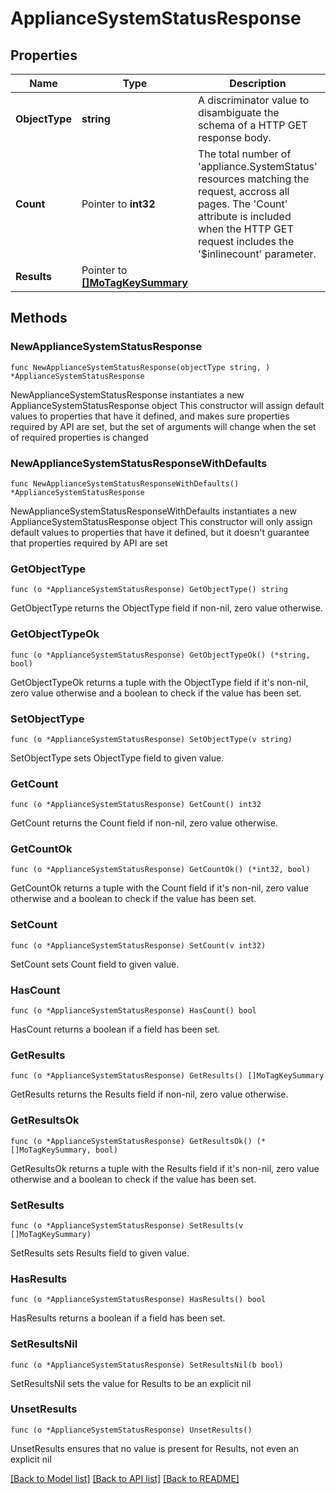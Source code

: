 # ApplianceSystemStatusResponse

## Properties

Name | Type | Description | Notes
------------ | ------------- | ------------- | -------------
**ObjectType** | **string** | A discriminator value to disambiguate the schema of a HTTP GET response body. | 
**Count** | Pointer to **int32** | The total number of &#39;appliance.SystemStatus&#39; resources matching the request, accross all pages. The &#39;Count&#39; attribute is included when the HTTP GET request includes the &#39;$inlinecount&#39; parameter. | [optional] 
**Results** | Pointer to [**[]MoTagKeySummary**](mo.TagKeySummary.md) |  | [optional] 

## Methods

### NewApplianceSystemStatusResponse

`func NewApplianceSystemStatusResponse(objectType string, ) *ApplianceSystemStatusResponse`

NewApplianceSystemStatusResponse instantiates a new ApplianceSystemStatusResponse object
This constructor will assign default values to properties that have it defined,
and makes sure properties required by API are set, but the set of arguments
will change when the set of required properties is changed

### NewApplianceSystemStatusResponseWithDefaults

`func NewApplianceSystemStatusResponseWithDefaults() *ApplianceSystemStatusResponse`

NewApplianceSystemStatusResponseWithDefaults instantiates a new ApplianceSystemStatusResponse object
This constructor will only assign default values to properties that have it defined,
but it doesn't guarantee that properties required by API are set

### GetObjectType

`func (o *ApplianceSystemStatusResponse) GetObjectType() string`

GetObjectType returns the ObjectType field if non-nil, zero value otherwise.

### GetObjectTypeOk

`func (o *ApplianceSystemStatusResponse) GetObjectTypeOk() (*string, bool)`

GetObjectTypeOk returns a tuple with the ObjectType field if it's non-nil, zero value otherwise
and a boolean to check if the value has been set.

### SetObjectType

`func (o *ApplianceSystemStatusResponse) SetObjectType(v string)`

SetObjectType sets ObjectType field to given value.


### GetCount

`func (o *ApplianceSystemStatusResponse) GetCount() int32`

GetCount returns the Count field if non-nil, zero value otherwise.

### GetCountOk

`func (o *ApplianceSystemStatusResponse) GetCountOk() (*int32, bool)`

GetCountOk returns a tuple with the Count field if it's non-nil, zero value otherwise
and a boolean to check if the value has been set.

### SetCount

`func (o *ApplianceSystemStatusResponse) SetCount(v int32)`

SetCount sets Count field to given value.

### HasCount

`func (o *ApplianceSystemStatusResponse) HasCount() bool`

HasCount returns a boolean if a field has been set.

### GetResults

`func (o *ApplianceSystemStatusResponse) GetResults() []MoTagKeySummary`

GetResults returns the Results field if non-nil, zero value otherwise.

### GetResultsOk

`func (o *ApplianceSystemStatusResponse) GetResultsOk() (*[]MoTagKeySummary, bool)`

GetResultsOk returns a tuple with the Results field if it's non-nil, zero value otherwise
and a boolean to check if the value has been set.

### SetResults

`func (o *ApplianceSystemStatusResponse) SetResults(v []MoTagKeySummary)`

SetResults sets Results field to given value.

### HasResults

`func (o *ApplianceSystemStatusResponse) HasResults() bool`

HasResults returns a boolean if a field has been set.

### SetResultsNil

`func (o *ApplianceSystemStatusResponse) SetResultsNil(b bool)`

 SetResultsNil sets the value for Results to be an explicit nil

### UnsetResults
`func (o *ApplianceSystemStatusResponse) UnsetResults()`

UnsetResults ensures that no value is present for Results, not even an explicit nil

[[Back to Model list]](../README.md#documentation-for-models) [[Back to API list]](../README.md#documentation-for-api-endpoints) [[Back to README]](../README.md)


